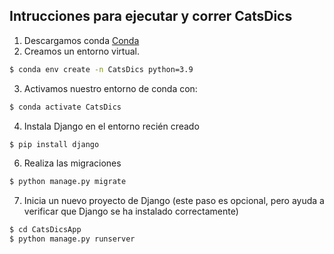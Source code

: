 ## Intrucciones para ejecutar y correr CatsDics

1. Descargamos conda
   [Conda](https://docs.conda.io/projects/conda/en/latest/user-guide/install/index.html)
2. Creamos un entorno virtual.
```sh
$ conda env create -n CatsDics python=3.9
```
3. Activamos nuestro entorno de conda con:
```sh
$ conda activate CatsDics
```
4. Instala Django en el entorno recién creado
```sh
$ pip install django
```
6. Realiza las migraciones
```sh
$ python manage.py migrate
```
7. Inicia un nuevo proyecto de Django (este paso es opcional, pero ayuda a verificar que Django se ha instalado correctamente)
```sh
$ cd CatsDicsApp
$ python manage.py runserver
```
